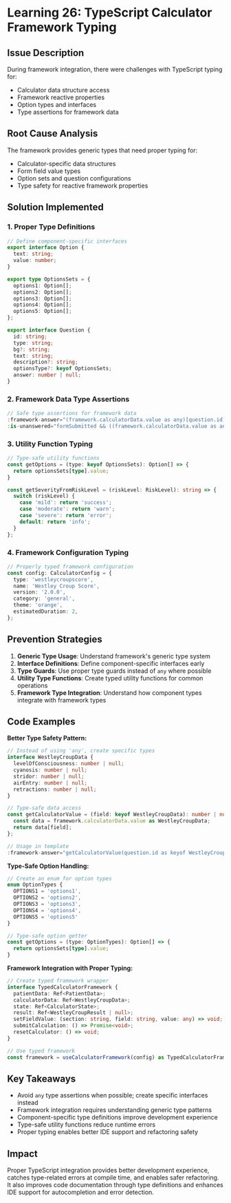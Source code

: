 # Learning 26: TypeScript Calculator Framework Typing

## Issue Description
During framework integration, there were challenges with TypeScript typing for:
- Calculator data structure access
- Framework reactive properties
- Option types and interfaces
- Type assertions for framework data

## Root Cause Analysis
The framework provides generic types that need proper typing for:
- Calculator-specific data structures
- Form field value types
- Option sets and question configurations
- Type safety for reactive framework properties

## Solution Implemented

### 1. Proper Type Definitions
```typescript
// Define component-specific interfaces
export interface Option {
  text: string;
  value: number;
}

export type OptionsSets = {
  options1: Option[];
  options2: Option[];
  options3: Option[];
  options4: Option[];
  options5: Option[];
};

export interface Question {
  id: string;
  type: string;
  bg?: string;
  text: string;
  description?: string;
  optionsType?: keyof OptionsSets;
  answer: number | null;
}
```

### 2. Framework Data Type Assertions
```typescript
// Safe type assertions for framework data
:framework-answer="(framework.calculatorData.value as any)[question.id]"
:is-unanswered="formSubmitted && ((framework.calculatorData.value as any)[question.id] === null || (framework.calculatorData.value as any)[question.id] === undefined)"
```

### 3. Utility Function Typing
```typescript
// Type-safe utility functions
const getOptions = (type: keyof OptionsSets): Option[] => {
  return optionsSets[type].value;
}

const getSeverityFromRiskLevel = (riskLevel: RiskLevel): string => {
  switch (riskLevel) {
    case 'mild': return 'success';
    case 'moderate': return 'warn';
    case 'severe': return 'error';
    default: return 'info';
  }
};
```

### 4. Framework Configuration Typing
```typescript
// Properly typed framework configuration
const config: CalculatorConfig = {
  type: 'westleycroupscore',
  name: 'Westley Croup Score',
  version: '2.0.0',
  category: 'general',
  theme: 'orange',
  estimatedDuration: 2,
};
```

## Prevention Strategies
1. **Generic Type Usage**: Understand framework's generic type system
2. **Interface Definitions**: Define component-specific interfaces early
3. **Type Guards**: Use proper type guards instead of `any` where possible
4. **Utility Type Functions**: Create typed utility functions for common operations
5. **Framework Type Integration**: Understand how component types integrate with framework types

## Code Examples
**Better Type Safety Pattern:**
```typescript
// Instead of using 'any', create specific types
interface WestleyCroupData {
  levelOfConsciousness: number | null;
  cyanosis: number | null;
  stridor: number | null;
  airEntry: number | null;
  retractions: number | null;
}

// Type-safe data access
const getCalculatorValue = (field: keyof WestleyCroupData): number | null => {
  const data = framework.calculatorData.value as WestleyCroupData;
  return data[field];
};

// Usage in template
:framework-answer="getCalculatorValue(question.id as keyof WestleyCroupData)"
```

**Type-Safe Option Handling:**
```typescript
// Create an enum for option types
enum OptionTypes {
  OPTIONS1 = 'options1',
  OPTIONS2 = 'options2',
  OPTIONS3 = 'options3',
  OPTIONS4 = 'options4',
  OPTIONS5 = 'options5'
}

// Type-safe option getter
const getOptions = (type: OptionTypes): Option[] => {
  return optionsSets[type].value;
}
```

**Framework Integration with Proper Typing:**
```typescript
// Create typed framework wrapper
interface TypedCalculatorFramework {
  patientData: Ref<PatientData>;
  calculatorData: Ref<WestleyCroupData>;
  state: Ref<CalculatorState>;
  result: Ref<WestleyCroupResult | null>;
  setFieldValue: (section: string, field: string, value: any) => void;
  submitCalculation: () => Promise<void>;
  resetCalculator: () => void;
}

// Use typed framework
const framework = useCalculatorFramework(config) as TypedCalculatorFramework;
```

## Key Takeaways
- Avoid `any` type assertions when possible; create specific interfaces instead
- Framework integration requires understanding generic type patterns
- Component-specific type definitions improve development experience
- Type-safe utility functions reduce runtime errors
- Proper typing enables better IDE support and refactoring safety

## Impact
Proper TypeScript integration provides better development experience, catches type-related errors at compile time, and enables safer refactoring. It also improves code documentation through type definitions and enhances IDE support for autocompletion and error detection.